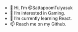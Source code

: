 - 👋 Hi, I’m @SattapoomTulyasuk
- 👀 I’m interested in Gaming.
- 🌱 I’m currently learning React.
- 📫 Reach me on my Github.

<!---
SattapoomTulyasuk/SattapoomTulyasuk is a ✨ special ✨ repository because its `README.md` (this file) appears on your GitHub profile.
You can click the Preview link to take a look at your changes.
--->
